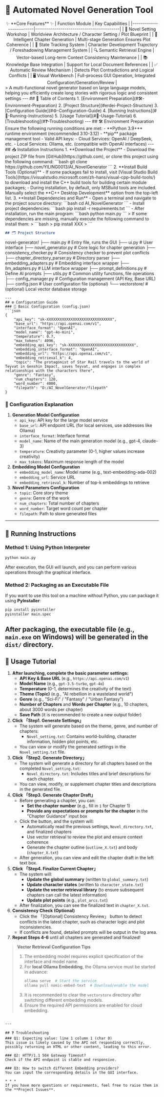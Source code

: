 # 📖 Automated Novel Generation Tool
<div align="center">
✨ **Core Features** ✨
| Function Module          | Key Capabilities                          |
|--------------------------|-------------------------------------------|
| 🎨 Novel Setting Workshop | Worldview Architecture / Character Setting / Plot Blueprint |
| 📖 Intelligent Chapter Generation | Multi-stage Generation Ensures Plot Coherence |
| 🧠 State Tracking System | Character Development Trajectory / Foreshadowing Management System |
| 🔍 Semantic Retrieval Engine | Vector-based Long-term Context Consistency Maintenance |
| 📚 Knowledge Base Integration | Support for Local Document References |
| ✅ Automatic Review Mechanism | Detects Plot Contradictions and Logical Conflicts |
| 🖥 Visual Workbench | Full-process GUI Operation, Integrated Configuration/Generation/Review |
</div>
> A multi-functional novel generator based on large language models, helping you efficiently create long stories with rigorous logic and consistent settings
---
## 📑 Table of Contents
1. [Environment Preparation](#🛠-Environment-Preparation)
2. [Project Structure](#erdei-Project-Structure)
3. [Configuration Guide](#⚙️-Configuration-Guide)
4. [Running Instructions](#🚀-Running-Instructions)
5. [Usage Tutorial](#📘-Usage-Tutorial)
6. [Troubleshooting](#❓-Troubleshooting)
---
## 🛠 Environment Preparation
Ensure the following running conditions are met:
- **Python 3.9+** runtime environment (recommended 3.10-3.12)
- **pip** package management tool
- Valid API keys:
  - Cloud Services: OpenAI / DeepSeek, etc.
  - Local Services: Ollama, etc. (compatible with OpenAI interfaces)
---
## 📥 Installation Instructions
1. **Download the Project**
   - Download the project ZIP file from [GitHub](https://github.com), or clone this project using the following command:
     ```bash
     git clone https://github.com/YILING0013/AI_NovelGenerator
     ```
2. **Install Build Tools (Optional)**
   - If some packages fail to install, visit [Visual Studio Build Tools](https://visualstudio.microsoft.com/zh-hans/visual-cpp-build-tools/) to download and install the C++ build tools for building certain module packages;
   - During installation, by default, only MSBuild tools are included. Manually select the **C++ Desktop Development** option from the top-left list.
3. **Install Dependencies and Run**
   - Open a terminal and navigate to the project source directory:
     ```bash
     cd AI_NovelGenerator
     ```
   - Install project dependencies:
     ```bash
     pip install -r requirements.txt
     ```
   - After installation, run the main program:
     ```bash
     python main.py
     ```
> If some dependencies are missing, manually execute the following command to install them:
> ```bash
> pip install XXX
> ```

```markdown
## 🗂 Project Structure
```
novel-generator/
├── main.py                      # Entry file, runs the GUI
├── ui.py                        # User interface
├── novel_generator.py           # Core logic for chapter generation
├── consistency_checker.py       # Consistency checker to prevent plot conflicts
├── chapter_directory_parser.py   # Directory parser
├── embedding_adapters.py        # Embedding interface wrapper
├── llm_adapters.py              # LLM interface wrapper
├── prompt_definitions.py        # Define AI prompts
├── utils.py                     # Common utility functions, file operations
├── config_manager.py            # Configuration management (API Key, Base URL)
├── config.json                  # User configuration file (optional)
└── vectorstore/                 # (optional) Local vector database storage
```
---
## ⚙️ Configuration Guide
### 📌 Basic Configuration (config.json)
```json
{
    "api_key": "sk-XXXXXXXXXXXXXXXXXXXXXXXXXXXXXX",
    "base_url": "https://api.openai.com/v1",
    "interface_format": "OpenAI",
    "model_name": "gpt-4o-mini",
    "temperature": 0.7,
    "max_tokens": 4096,
    "embedding_api_key": "sk-XXXXXXXXXXXXXXXXXXXXXXXXXXXXXX",
    "embedding_interface_format": "OpenAI",
    "embedding_url": "https://api.openai.com/v1",
    "embedding_retrieval_k": 4,
    "topic": "The protagonist of Star Rail travels to the world of Teyvat in Genshin Impact, saves Teyvat, and engages in complex relationships with the characters there",
    "genre": "Fantasy",
    "num_chapters": 120,
    "word_number": 4000,
    "filepath": "D:/AI_NovelGenerator/filepath"
}
```
### 🔧 Configuration Explanation
1. **Generation Model Configuration**
   - `api_key`: API key for the large model service
   - `base_url`: API endpoint URL (for local services, use addresses like Ollama)
   - `interface_format`: Interface format
   - `model_name`: Name of the main generation model (e.g., gpt-4, claude-3)
   - `temperature`: Creativity parameter (0-1, higher values increase creativity)
   - `max_tokens`: Maximum response length of the model
2. **Embedding Model Configuration**
   - `embedding_model_name`: Model name (e.g., text-embedding-ada-002)
   - `embedding_url`: Service URL
   - `embedding_retrieval_k`: Number of top-k embeddings to retrieve
3. **Novel Parameters Configuration**
   - `topic`: Core story theme
   - `genre`: Genre of the work
   - `num_chapters`: Total number of chapters
   - `word_number`: Target word count per chapter
   - `filepath`: Path to store generated files
---
## 🚀 Running Instructions
### **Method 1: Using Python Interpreter**
```bash
python main.py
```
After execution, the GUI will launch, and you can perform various operations through the graphical interface.
### **Method 2: Packaging as an Executable File**
If you want to use this tool on a machine without Python, you can package it using **PyInstaller**:
```bash
pip install pyinstaller
pyinstaller main.spec
```
After packaging, the executable file (e.g., `main.exe` on Windows) will be generated in the `dist/` directory.
---
## 📘 Usage Tutorial
1. **After launching, complete the basic parameter settings:**
   - **API Key & Base URL** (e.g., `https://api.openai.com/v1`)
   - **Model Name** (e.g., `gpt-3.5-turbo`, `gpt-4o`)
   - **Temperature** (0-1, determines the creativity of the text)
   - **Theme (Topic)** (e.g., "AI rebellion in a wasteland world")
   - **Genre** (e.g., "Sci-Fi" / "Fantasy" / "Urban Fantasy")
   - **Number of Chapters** and **Words per Chapter** (e.g., 10 chapters, about 3000 words per chapter)
   - **Save Path** (it is recommended to create a new output folder)
2. **Click 「Step1. Generate Settings」**
   - The system will generate based on the theme, genre, and number of chapters:
     - `Novel_setting.txt`: Contains world-building, character information, hidden plot points, etc.
   - You can view or modify the generated settings in the `Novel_setting.txt` file.
3. **Click 「Step2. Generate Directory」**
   - The system will generate a directory for all chapters based on the completed `Novel_setting.txt`:
     - `Novel_directory.txt`: Includes titles and brief descriptions for each chapter.
   - You can view, modify, or supplement chapter titles and descriptions in the generated file.
4. **Click 「Step3. Generate Chapter Draft」**
   - Before generating a chapter, you can:
     - **Set the chapter number** (e.g., fill in `1` for Chapter 1)
     - **Provide any expectations or prompts for the chapter** in the "Chapter Guidance" input box
   - Click the button, and the system will:
     - Automatically read the previous settings, `Novel_directory.txt`, and finalized chapters
     - Use vector retrieval to review the plot and ensure context coherence
     - Generate the chapter outline (`outline_X.txt`) and body (`chapter_X.txt`)
   - After generation, you can view and edit the chapter draft in the left text box.
5. **Click 「Step4. Finalize Current Chapter」**
   - The system will:
     - **Update the global summary** (written to `global_summary.txt`)
     - **Update character states** (written to `character_state.txt`)
     - **Update the vector retrieval library** (to ensure subsequent chapters can call the latest information)
     - **Update plot points** (e.g., `plot_arcs.txt`)
   - After finalization, you can see the finalized text in `chapter_X.txt`.
6. **Consistency Check (Optional)**
   - Click the 「[Optional] Consistency Review」 button to detect conflicts in the latest chapter, such as character logic and plot inconsistencies.
   - If conflicts are found, detailed prompts will be output in the log area.
7. **Repeat Steps 4-6** until all chapters are generated and finalized!
> **Vector Retrieval Configuration Tips**
> 1. The embedding model requires explicit specification of the interface and model name.
> 2. For **local Ollama** **Embedding**, the Ollama service must be started in advance:
>    ```bash
>    ollama serve  # Start the service
>    ollama pull nomic-embed-text  # Download/enable the model
>    ```
> 3. It is recommended to clear the `vectorstore` directory after switching different embedding models.
> 4. Ensure the required API permissions are enabled for cloud embedding.
```

---

## ❓ Troubleshooting
### Q1: Expecting value: line 1 column 1 (char 0)
This issue is likely caused by the API not responding correctly, possibly returning an HTML or other content, leading to this error.

### Q2: HTTP/1.1 504 Gateway Timeout?
Check if the API endpoint is stable and responsive.

### Q3: How to switch different Embedding providers?
You can input the corresponding details in the GUI interface.

* * *
If you have more questions or requirements, feel free to raise them in the **Project Issues**.

